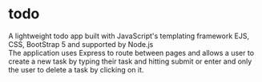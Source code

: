 # todo
A lightweight todo app built with JavaScript's templating framework EJS, CSS, BootStrap 5 and supported by Node.js
<br>
The application uses Express to route between pages and allows a user to create a new task by typing their task and hitting submit or enter and only the user to delete a task by clicking on it.
